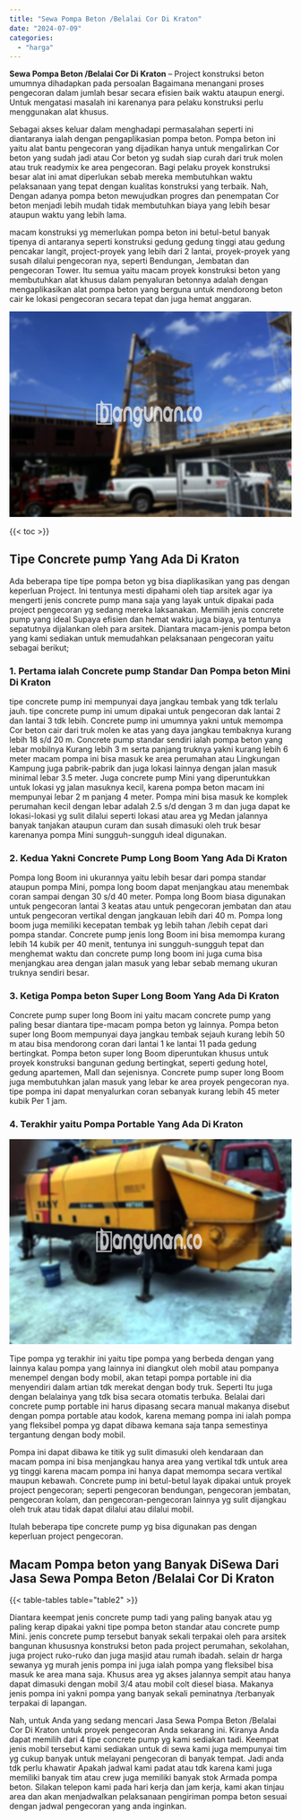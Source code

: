 ```yaml
---
title: "Sewa Pompa Beton /Belalai Cor Di Kraton"
date: "2024-07-09"
categories: 
  - "harga"
---
```


**Sewa Pompa Beton /Belalai Cor Di Kraton** – Project konstruksi beton umumnya dihadapkan pada persoalan Bagaimana menangani proses pengecoran dalam jumlah besar secara efisien baik waktu ataupun energi. Untuk mengatasi masalah ini karenanya para pelaku konstruksi perlu menggunakan alat khusus.

Sebagai akses keluar dalam menghadapi permasalahan seperti ini diantaranya ialah dengan pengaplikasian pompa beton. Pompa beton ini yaitu alat bantu pengecoran yang dijadikan hanya untuk mengalirkan Cor beton yang sudah jadi atau Cor beton yg sudah siap curah dari truk molen atau truk readymix ke area pengecoran. Bagi pelaku proyek konstruksi besar alat ini amat diperlukan sebab mereka membutuhkan waktu pelaksanaan yang tepat dengan kualitas konstruksi yang terbaik. Nah, Dengan adanya pompa beton mewujudkan progres dan penempatan Cor beton menjadi lebih mudah tidak membutuhkan biaya yang lebih besar ataupun waktu yang lebih lama.

macam konstruksi yg memerlukan pompa beton ini betul-betul banyak tipenya di antaranya seperti konstruksi gedung gedung tinggi atau gedung pencakar langit, project-proyek yang lebih dari 2 lantai, proyek-proyek yang susah dilalui pengecoran nya, seperti Bendungan, Jembatan dan pengecoran Tower. Itu semua yaitu macam proyek konstruksi beton yang membutuhkan alat khusus dalam penyaluran betonnya adalah dengan mengaplikasikan alat pompa beton yang berguna untuk mendorong beton cair ke lokasi pengecoran secara tepat dan juga hemat anggaran.

![Sewa Pompa Beton /Belalai Cor Di Kraton](/images/sewa-concrete-pump-15.png)

{{< toc >}}

## Tipe Concrete pump Yang Ada Di Kraton

Ada beberapa tipe tipe pompa beton yg bisa diaplikasikan yang pas dengan keperluan Project. Ini tentunya mesti dipahami oleh tiap arsitek agar iya mengerti jenis concrete pump mana saja yang layak untuk dipakai pada project pengecoran yg sedang mereka laksanakan. Memilih jenis concrete pump yang ideal Supaya efisien dan hemat waktu juga biaya, ya tentunya sepatutnya dijalankan oleh para arsitek. Diantara macam-jenis pompa beton yang kami sediakan untuk memudahkan pelaksanaan pengecoran yaitu sebagai berikut;

### 1\. Pertama ialah Concrete pump Standar Dan Pompa beton Mini Di Kraton

tipe concrete pump ini mempunyai daya jangkau tembak yang tdk terlalu jauh. tipe concrete pump ini umum dipakai untuk pengecoran dak lantai 2 dan lantai 3 tdk lebih. Concrete pump ini umumnya yakni untuk memompa Cor beton cair dari truk molen ke atas yang daya jangkau tembaknya kurang lebih 18 s/d 20 m. Concrete pump standar sendiri ialah pompa beton yang lebar mobilnya Kurang lebih 3 m serta panjang truknya yakni kurang lebih 6 meter macam pompa ini bisa masuk ke area perumahan atau Lingkungan Kampung juga pabrik-pabrik dan juga lokasi lainnya dengan jalan masuk minimal lebar 3.5 meter. Juga concrete pump Mini yang diperuntukkan untuk lokasi yg jalan masuknya kecil, karena pompa beton macam ini mempunyai lebar 2 m panjang 4 meter. Pompa mini bisa masuk ke komplek perumahan kecil dengan lebar adalah 2.5 s/d dengan 3 m dan juga dapat ke lokasi-lokasi yg sulit dilalui seperti lokasi atau area yg Medan jalannya banyak tanjakan ataupun curam dan susah dimasuki oleh truk besar karenanya pompa Mini sungguh-sungguh ideal digunakan.

### 2\. Kedua Yakni Concrete Pump Long Boom Yang Ada Di Kraton

Pompa long Boom ini ukurannya yaitu lebih besar dari pompa standar ataupun pompa Mini, pompa long boom dapat menjangkau atau menembak coran sampai dengan 30 s/d 40 meter. Pompa long Boom biasa digunakan untuk pengecoran lantai 3 keatas atau untuk pengecoran jembatan dan atau untuk pengecoran vertikal dengan jangkauan lebih dari 40 m. Pompa long boom juga memiliki kecepatan tembak yg lebih tahan /lebih cepat dari pompa standar. Concrete pump jenis long Boom ini bisa memompa kurang lebih 14 kubik per 40 menit, tentunya ini sungguh-sungguh tepat dan menghemat waktu dan concrete pump long boom ini juga cuma bisa menjangkau area dengan jalan masuk yang lebar sebab memang ukuran truknya sendiri besar.

### 3\. Ketiga Pompa beton Super Long Boom Yang Ada Di Kraton

Concrete pump super long Boom ini yaitu macam concrete pump yang paling besar diantara tipe-macam pompa beton yg lainnya. Pompa beton super long Boom mempunyai daya jangkau tembak sejauh kurang lebih 50 m atau bisa mendorong coran dari lantai 1 ke lantai 11 pada gedung bertingkat. Pompa beton super long Boom diperuntukan khusus untuk proyek konstruksi bangunan gedung bertingkat, seperti gedung hotel, gedung apartemen, Mall dan sejenisnya. Concrete pump super long Boom juga membutuhkan jalan masuk yang lebar ke area proyek pengecoran nya. tipe pompa ini dapat menyalurkan coran sebanyak kurang lebih 45 meter kubik Per 1 jam.

### 4\. Terakhir yaitu Pompa Portable Yang Ada Di Kraton

![Sewa Pompa Beton /Belalai Cor Di Kraton](/images/sewa-concrete-pump-29.png)

Tipe pompa yg terakhir ini yaitu tipe pompa yang berbeda dengan yang lainnya kalau pompa yang lainnya ini diangkut oleh mobil atau pompanya menempel dengan body mobil, akan tetapi pompa portable ini dia menyendiri dalam artian tdk merekat dengan body truk. Seperti Itu juga dengan belalainya yang tdk bisa secara otomatis terbuka. Belalai dari concrete pump portable ini harus dipasang secara manual makanya disebut dengan pompa portable atau kodok, karena memang pompa ini ialah pompa yang fleksibel pompa yg dapat dibawa kemana saja tanpa semestinya tergantung dengan body mobil.

Pompa ini dapat dibawa ke titik yg sulit dimasuki oleh kendaraan dan macam pompa ini bisa menjangkau hanya area yang vertikal tdk untuk area yg tinggi karena macam pompa ini hanya dapat memompa secara vertikal maupun kebawah. Concrete pump ini betul-betul layak dipakai untuk proyek project pengecoran; seperti pengecoran bendungan, pengecoran jembatan, pengecoran kolam, dan pengecoran-pengecoran lainnya yg sulit dijangkau oleh truk atau tidak dapat dilalui atau dilalui mobil.

Itulah beberapa tipe concrete pump yg bisa digunakan pas dengan keperluan project pengecoran.

## Macam Pompa beton yang Banyak DiSewa Dari Jasa Sewa Pompa Beton /Belalai Cor Di Kraton

{{< table-tables table="table2" >}}

Diantara keempat jenis concrete pump tadi yang paling banyak atau yg paling kerap dipakai yakni tipe pompa beton standar atau concrete pump Mini. jenis concrete pump tersebut banyak sekali terpakai oleh para arsitek bangunan khususnya konstruksi beton pada project perumahan, sekolahan, juga project ruko-ruko dan juga masjid atau rumah ibadah. selain dr harga sewanya yg murah jenis pompa ini juga ialah pompa yang fleksibel bisa masuk ke area mana saja. Khusus area yg akses jalannya sempit atau hanya dapat dimasuki dengan mobil 3/4 atau mobil colt diesel biasa. Makanya jenis pompa ini yakni pompa yang banyak sekali peminatnya /terbanyak terpakai di lapangan.

Nah, untuk Anda yang sedang mencari Jasa Sewa Pompa Beton /Belalai Cor Di Kraton untuk proyek pengecoran Anda sekarang ini. Kiranya Anda dapat memilih dari 4 tipe concrete pump yg kami sediakan tadi. Keempat jenis mobil tersebut kami sediakan untuk di sewa kami juga mempunyai tim yg cukup banyak untuk melayani pengecoran di banyak tempat. Jadi anda tdk perlu khawatir Apakah jadwal kami padat atau tdk karena kami juga memiliki banyak tim atau crew juga memiliki banyak stok Armada pompa beton. Silakan telepon kami pada hari kerja dan jam kerja, kami akan tinjau area dan akan menjadwalkan pelaksanaan pengiriman pompa beton sesuai dengan jadwal pengecoran yang anda inginkan.
